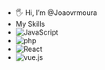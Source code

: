 - 🖐️ Hi, I’m @Joaovrmoura
- My Skills
- ![JavaScript](https://img.shields.io/badge/JavaScript-F7DF1E?style=for-the-badge&logo=javascript&logoColor=black)
- ![php](https://img.shields.io/badge/PHP-777BB4?style=for-the-badge&logo=php&logoColor=white)
- ![React](	https://img.shields.io/badge/React-20232A?style=for-the-badge&logo=react&logoColor=61DAFB)
- ![vue.js](https://img.shields.io/badge/Vue.js-35495E?style=for-the-badge&logo=vue.js&logoColor=4FC08D)
